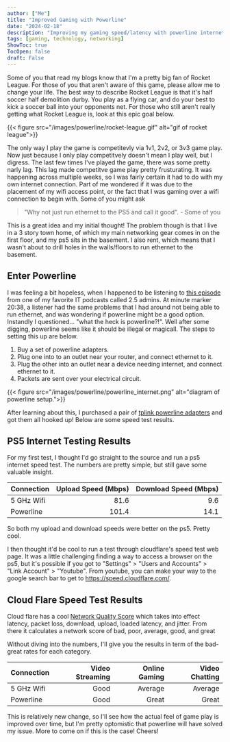 ```yaml
---
author: ["Me"]
title: "Improved Gaming with Powerline"
date: "2024-02-18"
description: "Improving my gaming speed/latency with powerline internet."
tags: [gaming, technology, networking]
ShowToc: true
TocOpen: false
draft: False 
---
```


Some of you that read my blogs know that I'm a pretty big fan of Rocket League. For those of you that aren't aware of this game, please allow me to change your life. The best way to describe Rocket League is that it's half soccer half demolition durby. You play as a flying car, and do your best to kick a soccer ball into your opponents net. For those who still aren't really getting what Rocket League is, look at this epic goal below.

{{< figure src="/images/powerline/rocket-league.gif" alt="gif of rocket league">}}

 The only way I play the game is competitevly via 1v1, 2v2, or 3v3 game play. Now just because I only play competitvely doesn't mean I play well, but I digress. The last few times I've played the game, there was some pretty narly lag. This lag made competitve game play pretty frusturating. It was happening across multiple weeks, so I was fairly certain it had to do with my own internet connection. Part of me wondered if it was due to the placement of my wifi access point, or the fact that I was gaming over a wifi connection to begin with. Some of you might ask
 
 > "Why not just run ethernet to the PS5 and call it good". - Some of you

This is a great idea and my initial thought! The problem though is that I live in a 3 story town home, of which my main networking gear comes in on the first floor, and my ps5 sits in the basement. I also rent, which means that I wasn't about to drill holes in the walls/floors to run ethernet to the basement.

## Enter Powerline

I was feeling a bit hopeless, when I happened to be listening to [this episode](https://2.5admins.com/2-5-admins-171/) from one of my favorite IT podcasts called 2.5 admins. At minute marker  20:38, a listener had the same problems that I had around not being able to run ethernet, and was wondering if powerline might be a good option. Instandly I questioned... "what the heck is powerline?!". Well after some digging, powerline seems like it should be illegal or magicall. The steps to setting this up are below.

1. Buy a set of powerline adapters.
2. Plug one into to an outlet near your router, and connect ethernet to it.
3. Plug the other into an outlet near a device needing internet, and connect ethernet to it.
4. Packets are sent over your electrical circuit.

{{< figure src="/images/powerline/powerline_internet.png" alt="diagram of powerline setup.">}}

After learning about this, I purchased a pair of [tplink powerline adapters](https://www.amazon.com/Powerline-Ethernet-Adapter-Extender-TP-Link/dp/B084CZMYNM?th=1) and got them all hooked up! Below are some speed test results. 

## PS5 Internet Testing Results

For my first test, I  thought I'd go straight to the source and run a ps5 internet speed test.
The numbers are pretty simple, but still gave some valuable insight.

| Connection  | Upload Speed (Mbps) | Download Speed (Mbps) |
| ----------- | ------------------: | --------------------: |
| 5 GHz Wifi  |                81.6 |                   9.6 |
| Powerline   |               101.4 |                  14.1 |

So both my upload and download speeds were better on the ps5. Pretty cool.

I then thought it'd be cool to run a test through cloudflare's speed test web page.
It was a little challenging finding a way to access a browser on the ps5, but it's possible if you got to "Settings" > "Users and Accounts" > "Link Account" > "Youtube". From youtube, you can make your way to the google search bar to get to https://speed.cloudflare.com/. 

## Cloud Flare Speed Test Results

Cloud flare has a cool [Network Quality Score](https://developers.cloudflare.com/speed/aim/) which takes into effect latency, packet loss, download, upload, loaded latency, and jitter. From there it calculates a network score of bad, poor, average, good, and great

Without diving into the numbers, I'll give you the results in term of the bad-great rates for each category.

| Connection  | Video Streaming  |  Online Gaming |  Video Chatting |
| ----------- | ---------------: | -------------: | ---------------:|
| 5 GHz Wifi  |   Good           |     Average    |    Average      |
| Powerline   |   Good           |   Great        |     Great       |

This is relatively new change, so I'll see how the actual feel of game play is improved over time, but I'm pretty optomistic that powerline will have solved my issue. More to come on if this is the case! Cheers!